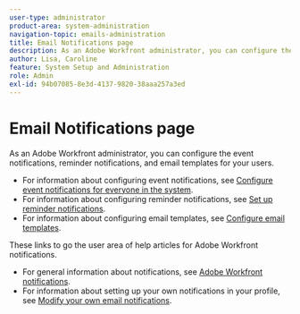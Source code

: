 ```yaml
---
user-type: administrator
product-area: system-administration
navigation-topic: emails-administration
title: Email Notifications page
description: As an Adobe Workfront administrator, you can configure the event notifications, reminder notifications, and email templates for your users.
author: Lisa, Caroline
feature: System Setup and Administration
role: Admin
exl-id: 94b07085-8e3d-4137-9820-38aaa257a3ed
---
```

# Email Notifications page

As an Adobe Workfront administrator, you can configure the event notifications, reminder notifications, and email templates for your users.

* For information about configuring event notifications, see [Configure event notifications for everyone in the system](../../../administration-and-setup/manage-workfront/emails/configure-event-notifications-for-everyone-in-the-system.md).
* For information about configuring reminder notifications, see [Set up reminder notifications](../../../administration-and-setup/manage-workfront/emails/set-up-reminder-notifications.md).
* For information about configuring email templates, see [Configure email templates](../../../administration-and-setup/manage-workfront/emails/configure-email-templates.md).

These links to go the user area of help articles for Adobe Workfront notifications.

* For general information about notifications, see [Adobe Workfront notifications](/help/quicksilver/workfront-basics/using-notifications/event-notifications.md).
* For information about setting up your own notifications in your profile, see [Modify your own email notifications](/help/quicksilver/workfront-basics/using-notifications/activate-or-deactivate-your-own-event-notifications.md).
